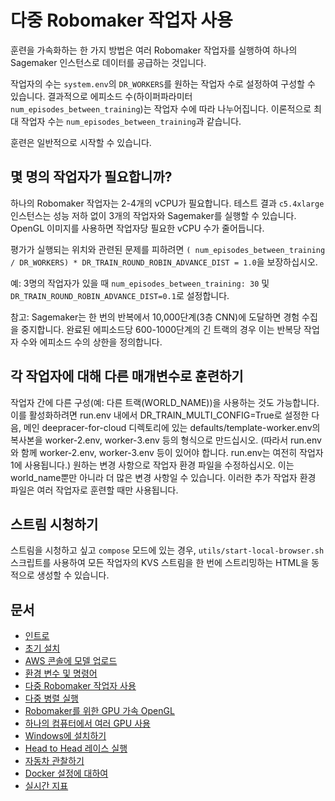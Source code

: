 # 다중 Robomaker 작업자 사용

훈련을 가속화하는 한 가지 방법은 여러 Robomaker 작업자를 실행하여 하나의 Sagemaker 인스턴스로 데이터를 공급하는 것입니다.

작업자의 수는 `system.env`의 `DR_WORKERS`를 원하는 작업자 수로 설정하여 구성할 수 있습니다. 결과적으로 에피소드 수(하이퍼파라미터 `num_episodes_between_training`)는 작업자 수에 따라 나누어집니다. 이론적으로 최대 작업자 수는 `num_episodes_between_training`과 같습니다.

훈련은 일반적으로 시작할 수 있습니다.

## 몇 명의 작업자가 필요합니까?

하나의 Robomaker 작업자는 2-4개의 vCPU가 필요합니다. 테스트 결과 `c5.4xlarge` 인스턴스는 성능 저하 없이 3개의 작업자와 Sagemaker를 실행할 수 있습니다. OpenGL 이미지를 사용하면 작업자당 필요한 vCPU 수가 줄어듭니다.

평가가 실행되는 위치와 관련된 문제를 피하려면 `( num_episodes_between_training / DR_WORKERS) * DR_TRAIN_ROUND_ROBIN_ADVANCE_DIST = 1.0`을 보장하십시오.

예: 3명의 작업자가 있을 때 `num_episodes_between_training: 30` 및 `DR_TRAIN_ROUND_ROBIN_ADVANCE_DIST=0.1`로 설정합니다.

참고: Sagemaker는 한 번의 반복에서 10,000단계(3층 CNN)에 도달하면 경험 수집을 중지합니다. 완료된 에피소드당 600-1000단계의 긴 트랙의 경우 이는 반복당 작업자 수와 에피소드 수의 상한을 정의합니다.

## 각 작업자에 대해 다른 매개변수로 훈련하기

작업자 간에 다른 구성(예: 다른 트랙(WORLD_NAME))을 사용하는 것도 가능합니다. 이를 활성화하려면 run.env 내에서 DR_TRAIN_MULTI_CONFIG=True로 설정한 다음, 메인 deepracer-for-cloud 디렉토리에 있는 defaults/template-worker.env의 복사본을 worker-2.env, worker-3.env 등의 형식으로 만드십시오. (따라서 run.env와 함께 worker-2.env, worker-3.env 등이 있어야 합니다. run.env는 여전히 작업자 1에 사용됩니다.) 원하는 변경 사항으로 작업자 환경 파일을 수정하십시오. 이는 world_name뿐만 아니라 더 많은 변경 사항일 수 있습니다. 이러한 추가 작업자 환경 파일은 여러 작업자로 훈련할 때만 사용됩니다.

## 스트림 시청하기

스트림을 시청하고 싶고 `compose` 모드에 있는 경우, `utils/start-local-browser.sh` 스크립트를 사용하여 모든 작업자의 KVS 스트림을 한 번에 스트리밍하는 HTML을 동적으로 생성할 수 있습니다.

## 문서

* [인트로](index.md)
* [초기 설치](installation.md)
* [AWS 콘솔에 모델 업로드](upload.md)
* [환경 변수 및 명령어](reference.md)
* [다중 Robomaker 작업자 사용](multi_worker.md)
* [다중 병렬 실행](multi_run.md)
* [Robomaker를 위한 GPU 가속 OpenGL](opengl.md)
* [하나의 컴퓨터에서 여러 GPU 사용](multi_gpu.md)
* [Windows에 설치하기](windows.md)
* [Head to Head 레이스 실행](head-to-head.md)
* [자동차 관찰하기](video.md)
* [Docker 설정에 대하여](docker.md)
* [실시간 지표](metrics.md)